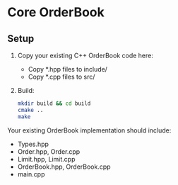 # Core OrderBook

## Setup

1. Copy your existing C++ OrderBook code here:
   - Copy *.hpp files to include/
   - Copy *.cpp files to src/

2. Build:
   ```bash
   mkdir build && cd build
   cmake ..
   make
   ```

Your existing OrderBook implementation should include:
- Types.hpp
- Order.hpp, Order.cpp
- Limit.hpp, Limit.cpp
- OrderBook.hpp, OrderBook.cpp
- main.cpp
